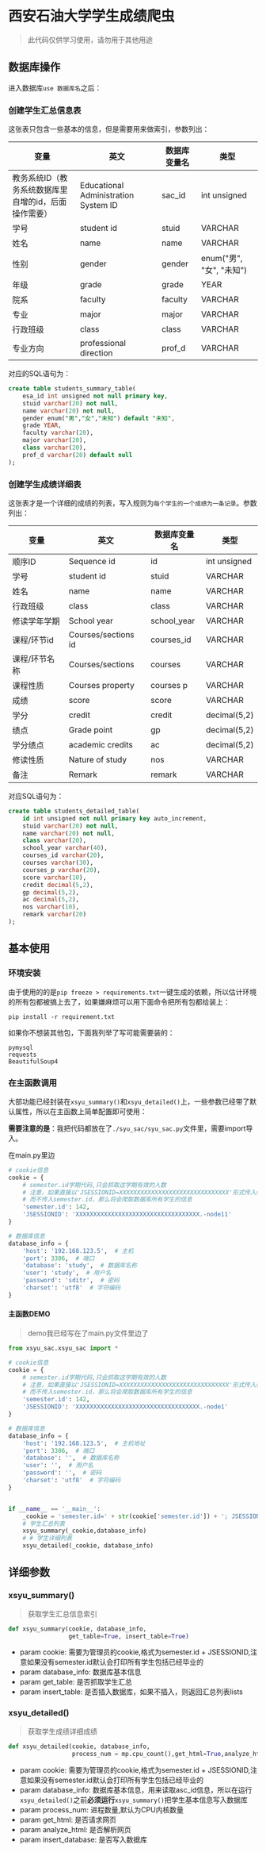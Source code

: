 # 西安石油大学学生成绩爬虫

> 此代码仅供学习使用，请勿用于其他用途

## 数据库操作

进入数据库`use 数据库名`之后：

### 创建学生汇总信息表

这张表只包含一些基本的信息，但是需要用来做索引，参数列出：

| 变量                                                 | 英文                                 | 数据库变量名 | 类型                     |
| ---------------------------------------------------- | ------------------------------------ | ------------ | ------------------------ |
| 教务系统ID（教务系统数据库里自增的id，后面操作需要） | Educational Administration System ID | sac_id       | int unsigned             |
| 学号                                                 | student id                           | stuid        | VARCHAR                  |
| 姓名                                                 | name                                 | name         | VARCHAR                  |
| 性别                                                 | gender                               | gender       | enum("男", "女", "未知") |
| 年级                                                 | grade                                | grade        | YEAR                     |
| 院系                                                 | faculty                              | faculty      | VARCHAR                  |
| 专业                                                 | major                                | major        | VARCHAR                  |
| 行政班级                                             | class                                | class        | VARCHAR                  |
| 专业方向                                             | professional direction               | prof_d       | VARCHAR                  |

对应的SQL语句为：

```sql
create table students_summary_table(
    esa_id int unsigned not null primary key,
    stuid varchar(20) not null,
    name varchar(20) not null,
    gender enum("男","女","未知") default "未知",
    grade YEAR,
    faculty varchar(20),
    major varchar(20),
    class varchar(20),
    prof_d varchar(20) default null
);
```

### 创建学生成绩详细表

这张表才是一个详细的成绩的列表，写入规则为`每个学生的一个成绩为一条记录`。参数列出：

| 变量          | 英文                | 数据库变量名 | 类型         |
| ------------- | ------------------- | ------------ | ------------ |
| 顺序ID        | Sequence id         | id           | int unsigned |
| 学号          | student id          | stuid        | VARCHAR      |
| 姓名          | name                | name         | VARCHAR      |
| 行政班级      | class               | class        | VARCHAR      |
| 修读学年学期  | School year         | school_year  | VARCHAR      |
| 课程/环节id   | Courses/sections id | courses_id   | VARCHAR      |
| 课程/环节名称 | Courses/sections    | courses      | VARCHAR      |
| 课程性质      | Courses property    | courses p    | VARCHAR      |
| 成绩          | score               | score        | VARCHAR      |
| 学分          | credit              | credit       | decimal(5,2) |
| 绩点          | Grade point         | gp           | decimal(5,2) |
| 学分绩点      | academic credits    | ac           | decimal(5,2) |
| 修读性质      | Nature of study     | nos          | VARCHAR      |
| 备注          | Remark              | remark       | VARCHAR      |

对应SQL语句为：

```sql
create table students_detailed_table(
    id int unsigned not null primary key auto_increment,
    stuid varchar(20) not null,
    name varchar(20) not null,
    class varchar(20),
    school_year varchar(40),
    courses_id varchar(20),
    courses varchar(30),
    courses_p varchar(20),
    score varchar(10),
    credit decimal(5,2),
    gp decimal(5,2),
    ac decimal(5,2),
    nos varchar(10),
    remark varchar(20)
);
```

## 基本使用

### 环境安装

由于使用的的是`pip freeze > requirements.txt`一键生成的依赖，所以估计环境的所有包都被搞上去了，如果嫌麻烦可以用下面命令把所有包都给装上：

```shell
pip install -r requirement.txt
```

如果你不想装其他包，下面我列举了写可能需要装的：

```
pymysql
requests
BeautifulSoup4
```

### 在主函数调用

大部功能已经封装在`xsyu_summary()`和`xsyu_detailed()`上，一些参数已经带了默认属性，所以在主函数上简单配置即可使用：

**需要注意的是**：我把代码都放在了`./syu_sac/syu_sac.py`文件里，需要import导入。

在main.py里边

```python
# cookie信息
cookie = {
    # semester.id学期代码,只会抓取这学期有效的人数
    # 注意，如果直接以'JSESSIONID=XXXXXXXXXXXXXXXXXXXXXXXXXXXXXXX'形式传入students_summary_table(_cookie,_database_info)
    # 而不传入semester.id，那么将会爬取数据库所有学生的信息
    'semester.id': 142,
    'JSESSIONID': 'XXXXXXXXXXXXXXXXXXXXXXXXXXXXXXXXXXX.-node11'
}

# 数据库信息
database_info = {
    'host': '192.168.123.5',  # 主机
    'port': 3306,  # 端口
    'database': 'study',  # 数据库名称
    'user': 'study',  # 用户名
    'password': 'sditr',  # 密码
    'charset': 'utf8'  # 字符编码
}
```

#### 主函数DEMO

> demo我已经写在了main.py文件里边了

```python
from xsyu_sac.xsyu_sac import *

# cookie信息
cookie = {
    # semester.id学期代码,只会抓取这学期有效的人数
    # 注意，如果直接以'JSESSIONID=XXXXXXXXXXXXXXXXXXXXXXXXXXXXXXX'形式传入students_summary_table(_cookie,_database_info)
    # 而不传入semester.id，那么将会爬取数据库所有学生的信息
    'semester.id': 142,
    'JSESSIONID': 'XXXXXXXXXXXXXXXXXXXXXXXXXXXXXXXXXXX.-node1'
}

# 数据库信息
database_info = {
    'host': '192.168.123.5',  # 主机地址
    'port': 3306,  # 端口
    'database': '',  # 数据库名称
    'user': '',  # 用户名
    'password': '',  # 密码
    'charset': 'utf8'  # 字符编码
}


if __name__ == '__main__':
    _cookie = 'semester.id=' + str(cookie['semester.id']) + '; JSESSIONID=' + cookie['JSESSIONID']
    # 学生汇总列表
    xsyu_summary(_cookie,database_info)
    # # 学生详细列表
    xsyu_detailed(_cookie, database_info)

```

## 详细参数

### xsyu_summary()

> 获取学生汇总信息索引

```python
def xsyu_summary(cookie, database_info,
                 get_table=True, insert_table=True)
```

- param cookie: 需要为管理员的cookie,格式为semester.id + JSESSIONID,注意如果没有semester.id默认会打印所有学生包括已经毕业的
- param database_info: 数据库基本信息
- param get_table: 是否抓取学生汇总
- param insert_table: 是否插入数据库，如果不插入，则返回汇总列表lists

### xsyu_detailed()

> 获取学生成绩详细成绩

```python
def xsyu_detailed(cookie, database_info,
                  process_num = mp.cpu_count(),get_html=True,analyze_html=True,insert_database=True)
```

- param cookie: 需要为管理员的cookie,格式为semester.id + JSESSIONID,注意如果没有semester.id默认会打印所有学生包括已经毕业的
- param database_info: 数据库基本信息，用来读取asc_id信息，所以在运行`xsyu_detailed()`之前**必须运行**`xsyu_summary()`把学生基本信息写入数据库
- param process_num: 进程数量,默认为CPU内核数量
- param get_html: 是否请求网页
- param analyze_html: 是否解析网页
- param insert_database: 是否写入数据库

